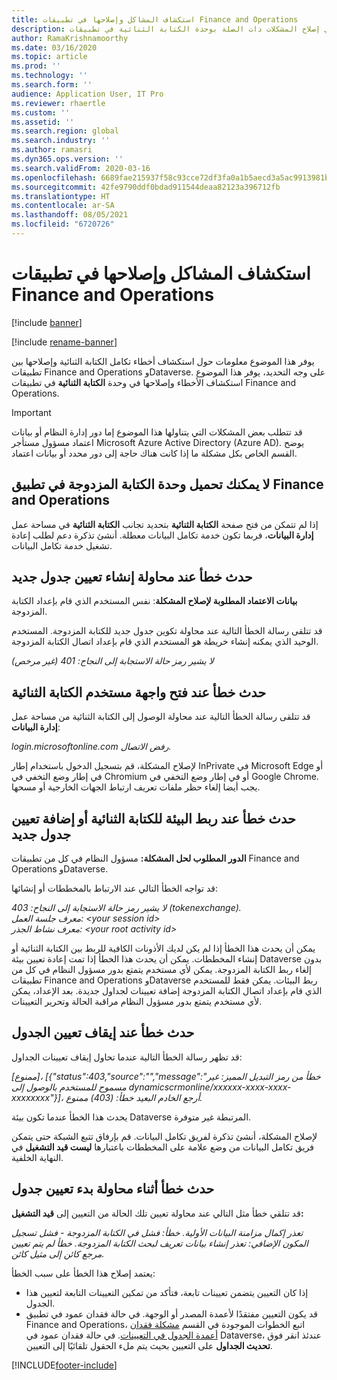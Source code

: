 ```yaml
---
title: استكشاف المشاكل وإصلاحها في تطبيقات Finance and Operations
description: يوفر هذا الموضوع استكشاف الأخطاء وإصلاحها الذي يمكن أن يساعدك في إصلاح المشكلات ذات الصلة بوحدة الكتابة الثنائية في تطبيقات Finance and Operations.
author: RamaKrishnamoorthy
ms.date: 03/16/2020
ms.topic: article
ms.prod: ''
ms.technology: ''
ms.search.form: ''
audience: Application User, IT Pro
ms.reviewer: rhaertle
ms.custom: ''
ms.assetid: ''
ms.search.region: global
ms.search.industry: ''
ms.author: ramasri
ms.dyn365.ops.version: ''
ms.search.validFrom: 2020-03-16
ms.openlocfilehash: 6689fae215937f58c93cce72df3fa0a1b5aecd3a5ac9913981b253344a1ba13f
ms.sourcegitcommit: 42fe9790ddf0bdad911544deaa82123a396712fb
ms.translationtype: HT
ms.contentlocale: ar-SA
ms.lasthandoff: 08/05/2021
ms.locfileid: "6720726"
---
```

# <a name="troubleshoot-dual-write-issues-in-finance-and-operations-apps"></a>استكشاف المشاكل وإصلاحها في تطبيقات Finance and Operations

[!include [banner](../../includes/banner.md)]

[!include [rename-banner](~/includes/cc-data-platform-banner.md)]

يوفر هذا الموضوع معلومات حول استكشاف أخطاء تكامل الكتابة الثنائية وإصلاحها بين تطبيقات Finance and Operations وDataverse. على وجه التحديد، يوفر هذا الموضوع استكشاف الأخطاء وإصلاحها في وحدة **الكتابة الثنائية** في تطبيقات Finance and Operations.

> [!IMPORTANT]
> قد تتطلب بعض المشكلات التي يتناولها هذا الموضوع إما دور إدارة النظام أو بيانات اعتماد مسؤول مستأجر  Microsoft Azure Active Directory (Azure AD). يوضح القسم الخاص بكل مشكلة ما إذا كانت هناك حاجة إلى دور محدد أو بيانات اعتماد.

## <a name="you-cant-load-the-dual-write-module-in-a-finance-and-operations-app"></a>لا يمكنك تحميل وحدة الكتابة المزدوجة في تطبيق Finance and Operations

إذا لم تتمكن من فتح صفحة **الكتابة الثنائية** بتحديد تجانب **الكتابة الثنائية** في مساحة عمل **إدارة البيانات**، فربما تكون خدمة تكامل البيانات معطلة. أنشئ تذكرة دعم لطلب إعادة تشغيل خدمة تكامل البيانات.

## <a name="error-when-you-try-to-create-a-new-table-map"></a>حدث خطأ عند محاولة إنشاء تعيين جدول جديد

**بيانات الاعتماد المطلوبة لإصلاح المشكلة**: نفس المستخدم الذي قام بإعداد الكتابة المزدوجة.

قد تتلقى رسالة الخطأ التالية عند محاولة تكوين جدول جديد للكتابة المزدوجة. المستخدم الوحيد الذي يمكنه إنشاء خريطة هو المستخدم الذي قام بإعداد اتصال الكتابة المزدوجة.

*لا يشير رمز حالة الاستجابة إلى النجاح: 401 (غير مرخص)*


## <a name="error-when-you-open-the-dual-write-user-interface"></a>حدث خطأ عند فتح واجهة مستخدم الكتابة الثنائية

قد تتلقى رسالة الخطأ التالية عند محاولة الوصول إلى الكتابة الثنائية من مساحة عمل **إدارة البيانات**:

*login.microsoftonline.com رفض الاتصال.*

لإصلاح المشكلة، قم بتسجيل الدخول باستخدام إطار InPrivate في Microsoft Edge أو في إطار وضع التخفي في Chromium أو في إطار وضع التخفي في Google Chrome. يجب أيضا إلغاء حظر ملفات تعريف ارتباط الجهات الخارجية أو مسحها.

## <a name="error-when-you-link-the-environment-for-dual-write-or-add-a-new-table-mapping"></a>حدث خطأ عند ربط البيئة للكتابة الثنائية أو إضافة تعيين جدول جديد

**الدور المطلوب لحل المشكلة:** مسؤول النظام في كل من تطبيقات Finance and Operations وDataverse.

قد تواجه الخطأ التالي عند الارتباط بالمخططات أو إنشائها:

*لا يشير رمز حالة الاستجابة إلى النجاح: 403 (tokenexchange).<br> معرف جلسة العمل: \<your session id\><br> معرف نشاط الجذر: \<your root activity id\>*

يمكن أن يحدث هذا الخطأ إذا لم يكن لديك الأذونات الكافية للربط بين الكتابة الثنائية أو إنشاء المخططات. يمكن أن يحدث هذا الخطأ إذا تمت إعادة تعيين بيئة Dataverse بدون إلغاء ربط الكتابة المزدوجة. يمكن لأي مستخدم يتمتع بدور مسؤول النظام في كل من تطبيقات Finance and Operations وDataverse ربط البيئات. يمكن فقط للمستخدم الذي قام بإعداد اتصال الكتابة المزدوجة إضافة تعيينات لجداول جديدة. بعد الإعداد، يمكن لأي مستخدم يتمتع بدور مسؤول النظام مراقبة الحالة وتحرير التعيينات.

## <a name="error-when-you-stop-the-table-mapping"></a>حدث خطأ عند إيقاف تعيين الجدول

قد تظهر رسالة الخطأ التالية عندما تحاول إيقاف تعيينات الجداول:

*\[ممنوع\]، \[{"status":403,"source":"","message":"خطأ من رمز التبديل المميز: غير مسموح للمستخدم بالوصول إلى dynamicscrmonline/xxxxxx-xxxx-xxxx-xxxxxxxx"}\]، أرجع الخادم البعيد خطأ: (403) ممنوع.*

يحدث هذا الخطأ عندما تكون بيئة Dataverse المرتبطة غير متوفرة.

لإصلاح المشكلة، أنشئ تذكرة لفريق تكامل البيانات. قم بإرفاق تتبع الشبكة حتى يتمكن فريق تكامل البيانات من وضع علامة على المخططات باعتبارها **ليست قيد التشغيل** في النهاية الخلفية.

## <a name="error-while-trying-to-start-a-table-mapping"></a>حدث خطأ أثناء محاولة بدء تعيين جدول

قد تتلقي خطأ مثل التالي عند محاولة تعيين تلك الحالة من التعيين إلى **قيد التشغيل:**

*تعذر إكمال مزامنة البيانات الأولية. خطأ: فشل في الكتابة المزدوجة - فشل تسجيل المكون الإضافي: تعذر إنشاء بيانات تعريف لبحث الكتابة المزدوجة. خطأ لم يتم تعيين مرجع كائن إلى مثيل كائن.*

يعتمد إصلاح هذا الخطأ على سبب الخطأ:

+ إذا كان التعيين يتضمن تعيينات تابعة، فتأكد من تمكين التعيينات التابعة لتعيين هذا الجدول.
+ قد يكون التعيين مفتقدًا لأعمدة المصدر أو الوجهة. في حالة فقدان عمود في تطبيق Finance and Operations، اتبع الخطوات الموجودة في القسم [مشكلة فقدان أعمدة الجدول في التعيينات](dual-write-troubleshooting-finops-upgrades.md#missing-table-columns-issue-on-maps). في حالة فقدان عمود في Dataverse، عندئذ انقر فوق **تحديث الجداول** على التعيين بحيث يتم ملء الحقول تلقائيًا إلى التعيين.


[!INCLUDE[footer-include](../../../../includes/footer-banner.md)]